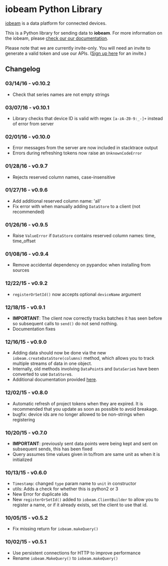 # iobeam Python Library

[iobeam](https://iobeam.com) is a data platform for connected devices.

This is a Python library for sending data to **iobeam**.
For more information on the iobeam, please [check our our documentation](https://docs.iobeam.com).

Please note that we are currently invite-only. You will need an invite
to generate a valid token and use our APIs.
([Sign up here](https://iobeam.com) for an invite.)


## Changelog

### 03/14/16 - v0.10.2
- Check that series names are not empty strings

### 03/07/16 - v0.10.1
- Library checks that device ID is valid with regex `[a-zA-Z0-9:_-]+` instead of error
from server

### 02/01/16 - v0.10.0
- Error messages from the server are now included in stacktrace output
- Errors during refreshing tokens now raise an `UnknownCodeError`

### 01/28/16 - v0.9.7
- Rejects reserved column names, case-insensitive

### 01/27/16 - v0.9.6
- Add additional reserved column name: 'all'
- Fix error with when manually adding `DataStore` to a client (not recommended)

### 01/26/16 - v0.9.5
- Raise `ValueError` if `DataStore` contains reserved column names: time, time_offset

### 01/08/16 - v0.9.4
- Remove accidental dependency on pypandoc when installing from sources

### 12/22/15 - v0.9.2
- `registerOrSetId()` now accepts optional `deviceName` argument

### 12/18/15 - v0.9.1
- **IMPORTANT**: The client now correctly tracks batches it has seen before
so subsequent calls to `send()` do not send nothing.
- Documentation fixes

### 12/16/15 - v0.9.0
- Adding data should now be done via the new `iobeam.createDataStore(columns)` method,
which allows you to track multiple streams of data in one object.
- Internally, old methods involving `DataPoint`s and `DataSerie`s have been converted
to use `DataStore`s.
- Additional documentation provided [here](https://github.com/iobeam/iobeam-client-python/blob/master/docs/DataGuide.md).

### 12/02/15 - v0.8.0
- Automatic refresh of project tokens when they are expired. It is recommended that you
update as soon as possible to avoid breakage.
- bugfix: device ids are no longer allowed to be non-strings when registering

### 10/20/15 - v0.7.0
- **IMPORTANT**: previously sent data points were being kept and sent on subsequent sends, this
has been fixed
- Query assumes time values given in to/from are same unit as when it is initialized

### 10/13/15 - v0.6.0
- `Timestamp`: changed `type` param name to `unit` in constructor
- utils: Adds a check for whether this is python2 or 3
- New Error for duplicate ids
- New `registerOrSetId()` added to `iobeam.ClientBuilder` to allow you to register a name, or
if it already exists, set the client to use that id.

### 10/05/15 - v0.5.2
- Fix missing return for `iobeam.makeQuery()`

### 10/02/15 - v0.5.1

- Use persistent connections for HTTP to improve performance
- Rename `iobeam.MakeQuery()` to `iobeam.makeQuery()`
